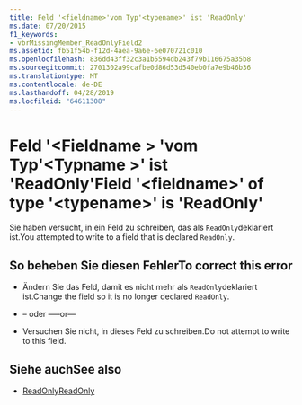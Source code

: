 ```yaml
---
title: Feld '<fieldname>'vom Typ'<typename>' ist 'ReadOnly'
ms.date: 07/20/2015
f1_keywords:
- vbrMissingMember_ReadOnlyField2
ms.assetid: fb51f54b-f12d-4aea-9a6e-6e070721c010
ms.openlocfilehash: 836dd43ff32c3a1b5594db243f79b116675a35b8
ms.sourcegitcommit: 2701302a99cafbe0d86d53d540eb0fa7e9b46b36
ms.translationtype: MT
ms.contentlocale: de-DE
ms.lasthandoff: 04/28/2019
ms.locfileid: "64611308"
---
```

# <a name="field-fieldname-of-type-typename-is-readonly"></a><span data-ttu-id="97af0-102">Feld '\<Fieldname > 'vom Typ'\<Typname >' ist 'ReadOnly'</span><span class="sxs-lookup"><span data-stu-id="97af0-102">Field '\<fieldname>' of type '\<typename>' is 'ReadOnly'</span></span>
<span data-ttu-id="97af0-103">Sie haben versucht, in ein Feld zu schreiben, das als `ReadOnly`deklariert ist.</span><span class="sxs-lookup"><span data-stu-id="97af0-103">You attempted to write to a field that is declared `ReadOnly`.</span></span>  
  
## <a name="to-correct-this-error"></a><span data-ttu-id="97af0-104">So beheben Sie diesen Fehler</span><span class="sxs-lookup"><span data-stu-id="97af0-104">To correct this error</span></span>  
  
- <span data-ttu-id="97af0-105">Ändern Sie das Feld, damit es nicht mehr als `ReadOnly`deklariert ist.</span><span class="sxs-lookup"><span data-stu-id="97af0-105">Change the field so it is no longer declared `ReadOnly`.</span></span>  
  
- <span data-ttu-id="97af0-106">– oder –</span><span class="sxs-lookup"><span data-stu-id="97af0-106">—or—</span></span>  
  
- <span data-ttu-id="97af0-107">Versuchen Sie nicht, in dieses Feld zu schreiben.</span><span class="sxs-lookup"><span data-stu-id="97af0-107">Do not attempt to write to this field.</span></span>  
  
## <a name="see-also"></a><span data-ttu-id="97af0-108">Siehe auch</span><span class="sxs-lookup"><span data-stu-id="97af0-108">See also</span></span>

- [<span data-ttu-id="97af0-109">ReadOnly</span><span class="sxs-lookup"><span data-stu-id="97af0-109">ReadOnly</span></span>](../../visual-basic/language-reference/modifiers/readonly.md)
